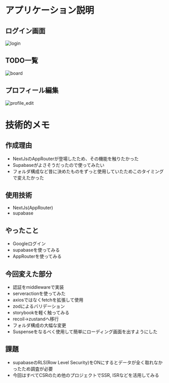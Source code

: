 # アプリケーション説明
## ログイン画面
![login](https://github.com/user-attachments/assets/2f2992c2-dcb7-41e7-a7a5-f3264dea3239)


## TODO一覧
![board](https://github.com/user-attachments/assets/a9d703db-1614-48e5-9bf5-d74e3c77c536)


## プロフィール編集
![profile_edit](https://github.com/user-attachments/assets/2b36a346-9871-48cd-9ab3-1b1e7b554473)


# 技術的メモ
## 作成理由
- NextJsのAppRouterが登場したため、その機能を触りたかった
- Supabaseがよさそうだったので使ってみたい
- フォルダ構成など昔に決めたものをずっと使用していたためこのタイミングで変えたかった

## 使用技術
- NextJs(AppRouter)
- supabase

## やったこと
- Googleログイン
- supabaseを使ってみる
- AppRouterを使ってみる

## 今回変えた部分
- 認証をmiddlewareで実装
- serveractionを使ってみた
- axiosではなくfetchを拡張して使用
- zodによるバリデーション
- storybookを軽く触ってみる
- recoil→zustandへ移行
- フォルダ構成の大幅な変更
- Suspenseをなるべく使用して簡単にローディング画面を出すようにした

## 課題
- supabaseのRLS(Row Level Security)をONにするとデータが全く取れなかったため調査が必要
- 今回はすべてCSRのため他のプロジェクトでSSR, ISRなどを活用してみる
